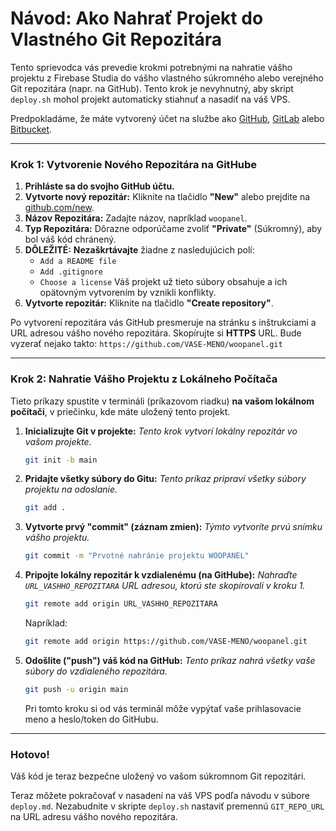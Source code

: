 # Návod: Ako Nahrať Projekt do Vlastného Git Repozitára

Tento sprievodca vás prevedie krokmi potrebnými na nahratie vášho projektu z Firebase Studia do vášho vlastného súkromného alebo verejného Git repozitára (napr. na GitHub). Tento krok je nevyhnutný, aby skript `deploy.sh` mohol projekt automaticky stiahnuť a nasadiť na váš VPS.

Predpokladáme, že máte vytvorený účet na službe ako [GitHub](https://github.com/), [GitLab](https://gitlab.com/) alebo [Bitbucket](https://bitbucket.org/).

---

### Krok 1: Vytvorenie Nového Repozitára na GitHube

1.  **Prihláste sa do svojho GitHub účtu.**
2.  **Vytvorte nový repozitár:** Kliknite na tlačidlo **"New"** alebo prejdite na [github.com/new](https://github.com/new).
3.  **Názov Repozitára:** Zadajte názov, napríklad `woopanel`.
4.  **Typ Repozitára:** Dôrazne odporúčame zvoliť **"Private"** (Súkromný), aby bol váš kód chránený.
5.  **DÔLEŽITÉ:** **Nezaškrtávajte** žiadne z nasledujúcich polí:
    *   `Add a README file`
    *   `Add .gitignore`
    *   `Choose a license`
    Váš projekt už tieto súbory obsahuje a ich opätovným vytvorením by vznikli konflikty.
6.  **Vytvorte repozitár:** Kliknite na tlačidlo **"Create repository"**.

Po vytvorení repozitára vás GitHub presmeruje na stránku s inštrukciami a URL adresou vášho nového repozitára. Skopírujte si **HTTPS** URL. Bude vyzerať nejako takto:
`https://github.com/VASE-MENO/woopanel.git`

---

### Krok 2: Nahratie Vášho Projektu z Lokálneho Počítača

Tieto príkazy spustite v termináli (príkazovom riadku) **na vašom lokálnom počítači**, v priečinku, kde máte uložený tento projekt.

1.  **Inicializujte Git v projekte:**
    *Tento krok vytvorí lokálny repozitár vo vašom projekte.*
    ```bash
    git init -b main
    ```

2.  **Pridajte všetky súbory do Gitu:**
    *Tento príkaz pripraví všetky súbory projektu na odoslanie.*
    ```bash
    git add .
    ```

3.  **Vytvorte prvý "commit" (záznam zmien):**
    *Týmto vytvoríte prvú snímku vášho projektu.*
    ```bash
    git commit -m "Prvotné nahránie projektu WOOPANEL"
    ```

4.  **Pripojte lokálny repozitár k vzdialenému (na GitHube):**
    *Nahraďte `URL_VASHHO_REPOZITARA` URL adresou, ktorú ste skopírovali v kroku 1.*
    ```bash
    git remote add origin URL_VASHHO_REPOZITARA
    ```
    Napríklad:
    ```bash
    git remote add origin https://github.com/VASE-MENO/woopanel.git
    ```

5.  **Odošlite ("push") váš kód na GitHub:**
    *Tento príkaz nahrá všetky vaše súbory do vzdialeného repozitára.*
    ```bash
    git push -u origin main
    ```
    Pri tomto kroku si od vás terminál môže vypýtať vaše prihlasovacie meno a heslo/token do GitHubu.

---

### Hotovo!

Váš kód je teraz bezpečne uložený vo vašom súkromnom Git repozitári.

Teraz môžete pokračovať v nasadení na váš VPS podľa návodu v súbore `deploy.md`. Nezabudnite v skripte `deploy.sh` nastaviť premennú `GIT_REPO_URL` na URL adresu vášho nového repozitára.
